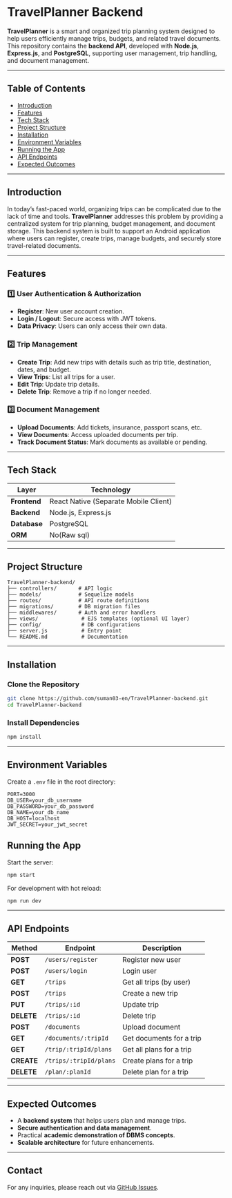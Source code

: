# TravelPlanner Backend

**TravelPlanner** is a smart and organized trip planning system designed to help users efficiently manage trips, budgets, and related travel documents.
This repository contains the **backend API**, developed with **Node.js**, **Express.js**, and **PostgreSQL**, supporting user management, trip handling, and document management.

---

## Table of Contents

* [Introduction](#introduction)
* [Features](#features)
* [Tech Stack](#tech-stack)
* [Project Structure](#project-structure)
* [Installation](#installation)
* [Environment Variables](#environment-variables)
* [Running the App](#running-the-app)
* [API Endpoints](#api-endpoints)
* [Expected Outcomes](#expected-outcomes)

---

## Introduction

In today’s fast-paced world, organizing trips can be complicated due to the lack of time and tools. **TravelPlanner** addresses this problem by providing a centralized system for trip planning, budget management, and document storage. This backend system is built to support an Android application where users can register, create trips, manage budgets, and securely store travel-related documents.

---

## Features

### 1️⃣ User Authentication & Authorization

* **Register**: New user account creation.
* **Login / Logout**: Secure access with JWT tokens.
* **Data Privacy**: Users can only access their own data.

### 2️⃣ Trip Management

* **Create Trip**: Add new trips with details such as trip title, destination, dates, and budget.
* **View Trips**: List all trips for a user.
* **Edit Trip**: Update trip details.
* **Delete Trip**: Remove a trip if no longer needed.

### 3️⃣ Document Management

* **Upload Documents**: Add tickets, insurance, passport scans, etc.
* **View Documents**: Access uploaded documents per trip.
* **Track Document Status**: Mark documents as available or pending.

---

## Tech Stack

| Layer                | Technology                            |
| -------------------- | ------------------------------------- |
| **Frontend**         | React Native (Separate Mobile Client) |
| **Backend**          | Node.js, Express.js                   |
| **Database**         | PostgreSQL                            |
| **ORM**              | No(Raw sql)                           |

---

## Project Structure

```
TravelPlanner-backend/
├── controllers/       # API logic
├── models/            # Sequelize models
├── routes/            # API route definitions
├── migrations/        # DB migration files
├── middlewares/       # Auth and error handlers
├── views/              # EJS templates (optional UI layer)
├── config/             # DB configurations
├── server.js           # Entry point
└── README.md           # Documentation
```

---

## Installation

### Clone the Repository

```bash
git clone https://github.com/suman03-en/TravelPlanner-backend.git
cd TravelPlanner-backend
```

### Install Dependencies

```bash
npm install
```

---

## Environment Variables

Create a `.env` file in the root directory:

```
PORT=3000
DB_USER=your_db_username
DB_PASSWORD=your_db_password
DB_NAME=your_db_name
DB_HOST=localhost
JWT_SECRET=your_jwt_secret
```


## Running the App

Start the server:

```bash
npm start
```

For development with hot reload:

```bash
npm run dev
```

---

## API Endpoints

| Method     | Endpoint             | Description              |
| ---------- | -------------------- | ------------------------ |
| **POST**   | `/users/register`    | Register new user        |
| **POST**   | `/users/login`       | Login user               |
| **GET**    | `/trips`             | Get all trips (by user)  |
| **POST**   | `/trips`             | Create a new trip        |
| **PUT**    | `/trips/:id`         | Update trip              |
| **DELETE** | `/trips/:id`         | Delete trip              |
| **POST**   | `/documents`         | Upload document          |
| **GET**    | `/documents/:tripId` | Get documents for a trip |
| **GET**    | `/trip/:tripId/plans` | Get all plans for a trip |
| **CREATE**    | `/trips/:tripId/plans` | Create plans for a trip |
| **DELETE**    | `/plan/:planId` | Delete plan for a trip |

---

## Expected Outcomes

* A **backend system** that helps users plan and manage trips.
* **Secure authentication and data management**.
* Practical **academic demonstration of DBMS concepts**.
* **Scalable architecture** for future enhancements.

---

## Contact

For any inquiries, please reach out via [GitHub Issues](https://github.com/suman03-en/TravelPlanner-backend/issues).
